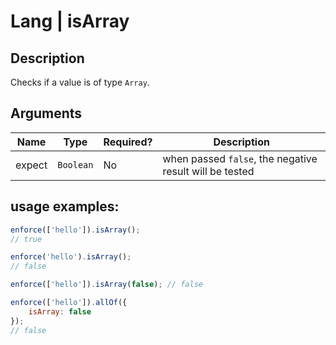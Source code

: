 # Lang | isArray

## Description
Checks if a value is of type `Array`.

## Arguments
| Name   | Type      | Required? | Description
|--------|-----------|-----------|------------
| expect | `Boolean` | No        | when passed `false`, the negative result will be tested

## usage examples:

```js
enforce(['hello']).isArray();
// true
```

```js
enforce('hello').isArray();
// false
```

```js
enforce(['hello']).isArray(false); // false

enforce(['hello']).allOf({
    isArray: false
});
// false
```